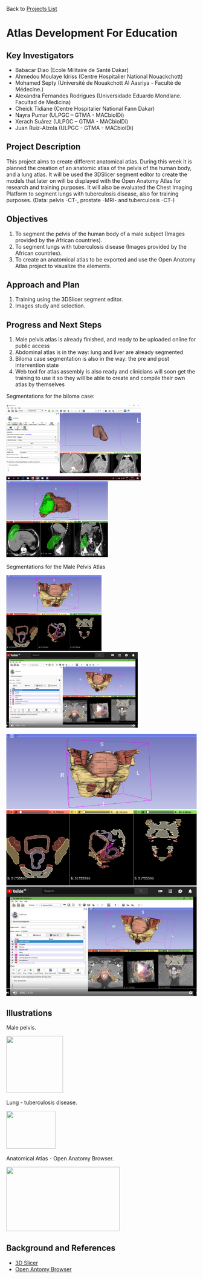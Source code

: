 Back to [Projects List](../../README.md#ProjectsList)

# Atlas Development For Education


## Key Investigators

- Babacar Diao (Ecole Militaire de Santé Dakar)
- Ahmedou Moulaye Idriss (Centre Hospitalier National Nouackchott)
-	Mohamed Septy (Université de Nouakchott Al Aasriya - Faculté de Médecine.)
-	Alexandra Fernandes Rodrigues (Universidade Eduardo Mondlane. Facultad de Medicina)
-	Cheick Tidiane (Centre Hospitalier National Fann Dakar)
- Nayra Pumar (ULPGC – GTMA - MACbioIDi)
-	Xerach Suárez (ULPGC – GTMA - MACbioIDi)
- Juan Ruiz-Alzola (ULPGC - GTMA - MACbioIDi)


## Project Description

This project aims to create different anatomical atlas. During this week it is planned the creation
of an anatomic atlas of the pelvis of the human body, and a lung atlas. It will be used the 3DSlicer
segment editor to create the models that later on will be displayed with the Open Anatomy Atlas for
research and training purposes. It will also be evaluated the Chest Imaging Platform to segment lungs with 
tuberculosis disease, also for training purposes. (Data: pelvis -CT-, prostate -MRI- and tuberculosis -CT-)


## Objectives

1. To segment the pelvis of the human body of a male subject (Images provided by the African countries).
1. To segment lungs with tuberculosis disease (Images provided by the African countries).
1. To create an anatomical atlas to be exported and use the Open Anatomy Atlas project to visualize the elements.


## Approach and Plan

1. Training using the 3DSlicer segment editor.
1. Images study and selection.


## Progress and Next Steps

1. Male pelvis atlas is already finished, and ready to be uploaded online for public access
1. Abdominal atlas is in the way: lung and liver are already segmented
1. Biloma case segmentation is also in the way: the pre and post intervention state
1. Web tool for atlas assembly is also ready and clinicians will soon get the training to use it so they will be able to create and compile their own atlas by themselves

Segmentations for the biloma case:

 <img src="spleen_biloma.png" height="200">  <img src="biloma.png" height="200">

Segmentations for the Male Pelvis Atlas

<img src="pelvis-segmentation.png" height="200">   [<img src="pelvis-video.jpg" height="200">](https://www.youtube.com/watch?v=lkSY_Km5JF0 "Male Pelvis Video")


![Male Pelvis segmentation](pelvis-segmentation.png "Male Pelvis segmentation")  [![Male Pelvis Video](pelvis-video.jpg)](https://www.youtube.com/watch?v=lkSY_Km5JF0 "Male Pelvis Video")

## Illustrations

Male pelvis.

<img src="PelvisMale.png" width="150" height="150">

Lung - tuberculosis disease.

<img src="Tuberculosis-x-ray.jpg" width="130" height="100">

Anatomical Atlas - Open Anatomy Browser.

<img src="oabrowser.jpg" width="300" height="170">

## Background and References

+ [3D Slicer](https://www.slicer.org)
+ [Open Antomy Browser](https://www.openanatomy.org/)
